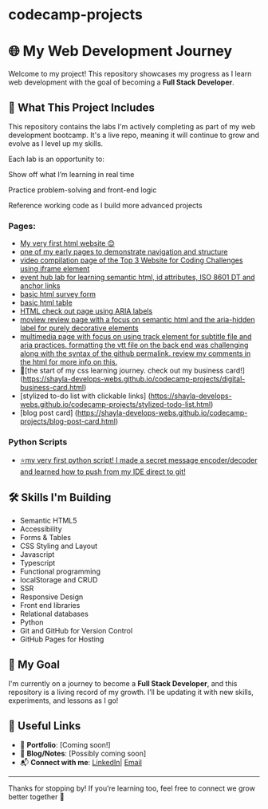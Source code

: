 # codecamp-projects
# 🌐 My Web Development Journey

Welcome to my project! This repository showcases my progress as I learn web development with the goal of becoming a **Full Stack Developer**.

## 🚀 What This Project Includes

This repository contains the labs I'm actively completing as part of my web development bootcamp. It's a live repo, meaning it will continue to grow and evolve as I level up my skills.

Each lab is an opportunity to:

Show off what I’m learning in real time

Practice problem-solving and front-end logic

Reference working code as I build more advanced projects

### Pages:
- [My very first html website 😊](https://shayla-develops-webs.github.io/codecamp-projects/build-a-recipe-page.html)
- [one of my early pages to demonstrate navigation and structure](https://shayla-develops-webs.github.io/codecamp-projects/build-a-travel-agency-page.html)
- [video compilation page of the Top 3 Website for Coding Challenges using iframe element](https://shayla-develops-webs.github.io/codecamp-projects/build-a-video-compilation-page.html)
- [event hub lab for learning semantic html, id attributes, ISO 8601 DT and anchor links](https://shayla-develops-webs.github.io/codecamp-projects/lab-event-hub.html)
- [basic html survey form](https://shayla-develops-webs.github.io/codecamp-projects/build-a-survey-form.html)
- [basic html table](https://shayla-develops-webs.github.io/codecamp-projects/build-a-book-catalog-table.html)
- [HTML check out page using ARIA labels](https://shayla-develops-webs.github.io/codecamp-projects/build-a-checkout-page.html)
- [moview review page with a focus on semantic html and the aria-hidden label for purely decorative elements](https://shayla-develops-webs.github.io/codecamp-projects/design-a-movie-review-page.html)
- [multimedia page with focus on using track element for subtitle file and aria practices. formatting the vtt file on the back end was challenging along with the syntax of the github permalink. review my comments in the html for more info on this.](https://shayla-develops-webs.github.io/codecamp-projects/lab-multimedia-player.html)
- 🎌[the start of my css learning journey. check out my business card!] (https://shayla-develops-webs.github.io/codecamp-projects/digital-business-card.html)
- [stylized to-do list with clickable links] (https://shayla-develops-webs.github.io/codecamp-projects/stylized-todo-list.html)
- [blog post card] (https://shayla-develops-webs.github.io/codecamp-projects/blog-post-card.html)

### Python Scripts
- [⭐my very first python script! I made a secret message encoder/decoder and learned how to push from my IDE direct to git!](https://github.com/shayla-develops-webs/secret-message-py-script.git)

## 🛠️ Skills I'm Building

- Semantic HTML5
- Accessibility
- Forms & Tables
- CSS Styling and Layout
- Javascript
- Typescript
- Functional programming
- localStorage and CRUD
- SSR
- Responsive Design
- Front end libraries
- Relational databases
- Python
- Git and GitHub for Version Control
- GitHub Pages for Hosting

## 🎯 My Goal

I'm currently on a journey to become a **Full Stack Developer**, and this repository is a living record of my growth. I’ll be updating it with new skills, experiments, and lessons as I go!

## 🔗 Useful Links

- 💼 **Portfolio**: [Coming soon!]
- 📝 **Blog/Notes**: [Possibly coming soon]
- 📬 **Connect with me**: [LinkedIn](https://www.linkedin.com/in/shaylamrodgers/)| [Email](mailto:shaylamrodgers@gmail.com)
---

Thanks for stopping by! If you’re learning too, feel free to connect we grow better together 🌱
